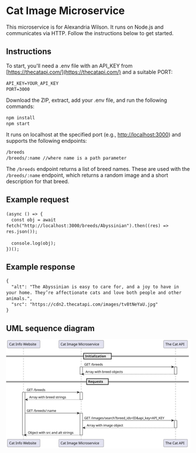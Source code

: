 # Cat Image Microservice

This microservice is for Alexandria Wilson. It runs on Node.js and communicates via HTTP. Follow the instructions below to get started.

## Instructions

To start, you'll need a .env file with an API_KEY from [https://thecatapi.com/](https://thecatapi.com/) and a suitable PORT:

```
API_KEY=YOUR_API_KEY
PORT=3000
```

Download the ZIP, extract, add your .env file, and run the following commands:

```
npm install
npm start
```

It runs on localhost at the specified port (e.g., [http://localhost:3000](http://localhost:3000)) and supports the following endpoints:

```
/breeds
/breeds/:name //where name is a path parameter
```

The `/breeds` endpoint returns a list of breed names. These are used with the `/breeds/:name` endpoint, which returns a random image and a short description for that breed.

## Example request

```
(async () => {
  const obj = await fetch("http://localhost:3000/breeds/Abyssinian").then((res) => res.json());

  console.log(obj);
})();
```

## Example response

```
{
  "alt": "The Abyssinian is easy to care for, and a joy to have in your home. They’re affectionate cats and love both people and other animals.",
  "src": "https://cdn2.thecatapi.com/images/tv8tNeYaU.jpg"
}
```

## UML sequence diagram

![UML sequence diagram](uml.svg)
